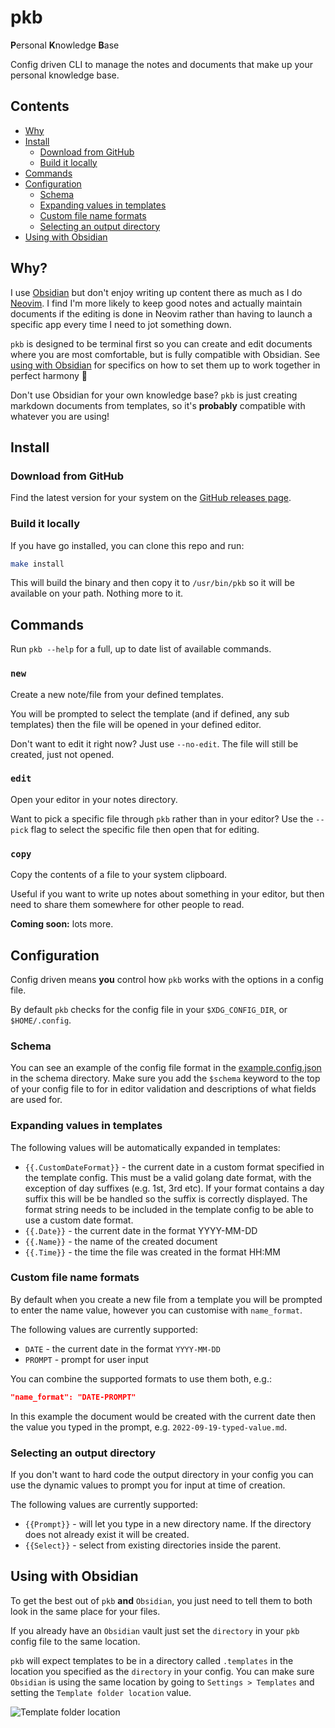 # pkb

**P**ersonal **K**nowledge **B**ase

Config driven CLI to manage the notes and documents that make up your personal
knowledge base.

## Contents

- [Why](#why)
- [Install](#install)
  - [Download from GitHub](#download-from-github)
  - [Build it locally](#build-it-locally)
- [Commands](#commands)
- [Configuration](#configuration)
  - [Schema](#schema)
  - [Expanding values in templates](#expanding-values-in-templates)
  - [Custom file name formats](#custom-file-name-formats)
  - [Selecting an output directory](#selecting-an-output-directory)
- [Using with Obsidian](#using-with-obsidian)

## Why?

I use [Obsidian](https://obsidian.md/) but don't enjoy writing up content there
as much as I do [Neovim](https://neovim.io/). I find I'm more likely to keep
good notes and actually maintain documents if the editing is done in Neovim
rather than having to launch a specific app every time I need to jot something
down.

`pkb` is designed to be terminal first so you can create and edit documents
where you are most comfortable, but is fully compatible with Obsidian. See
[using with Obsidian](#using-with-obsidian) for specifics on how to set them up
to work together in perfect harmony 🫶

Don't use Obsidian for your own knowledge base?
`pkb` is just creating markdown documents from templates, so it's **probably**
compatible with whatever you are using!

## Install

### Download from GitHub

Find the latest version for your system on the
[GitHub releases page](https://github.com/thaffenden/pkb/releases).

### Build it locally

If you have go installed, you can clone this repo and run:

```bash
make install
```

This will build the binary and then copy it to `/usr/bin/pkb` so it will be
available on your path. Nothing more to it.

## Commands

Run `pkb --help` for a full, up to date list of available commands.

### `new`

Create a new note/file from your defined templates.

You will be prompted to select the template (and if defined, any sub templates)
then the file will be opened in your defined editor.

Don't want to edit it right now? Just use `--no-edit`. The file will still be
created, just not opened.

### `edit`

Open your editor in your notes directory.

Want to pick a specific file through `pkb` rather than in your editor? Use the
`--pick` flag to select the specific file then open that for editing.

### `copy`

Copy the contents of a file to your system clipboard.

Useful if you want to write up notes about something in your editor, but then
need to share them somewhere for other people to read.

**Coming soon:** lots more.

## Configuration

Config driven means **you** control how `pkb` works with the options in a
config file.

By default `pkb` checks for the config file in your `$XDG_CONFIG_DIR`, or
`$HOME/.config`.

### Schema

You can see an example of the config file format in the
[example.config.json](./schema/example.config.json) in the schema directory.
Make sure you add the `$schema` keyword to the top of your config file to
for in editor validation and descriptions of what fields are used for.

### Expanding values in templates

The following values will be automatically expanded in templates:

- `{{.CustomDateFormat}}` - the current date in a custom format specified in the
template config. This must be a valid golang date format, with the exception
of day suffixes (e.g. 1st, 3rd etc). If your format contains a day suffix this
will be be handled so the suffix is correctly displayed. The format string needs
to be included in the template config to be able to use a custom date format.
- `{{.Date}}` - the current date in the format YYYY-MM-DD
- `{{.Name}}` - the name of the created document
- `{{.Time}}` - the time the file was created in the format HH:MM

### Custom file name formats

By default when you create a new file from a template you will be prompted to
enter the name value, however you can customise with `name_format`.

The following values are currently supported:

- `DATE` - the current date in the format `YYYY-MM-DD`
- `PROMPT` - prompt for user input

You can combine the supported formats to use them both, e.g.:

```json
"name_format": "DATE-PROMPT"
```

In this example the document would be created with the current date then the
value you typed in the prompt, e.g. `2022-09-19-typed-value.md`.

### Selecting an output directory

If you don't want to hard code the output directory in your config you can use
the dynamic values to prompt you for input at time of creation.

The following values are currently supported:

- `{{Prompt}}` - will let you type in a new directory name. If the directory
does not already exist it will be created.
- `{{Select}}` - select from existing directories inside the parent.

## Using with Obsidian

To get the best out of `pkb` **and** `Obsidian`, you just need to tell them to
both look in the same place for your files.

If you already have an `Obsidian` vault just set the `directory` in your `pkb`
config file to the same location.

`pkb` will expect templates to be in a directory called `.templates` in the
location you specified as the `directory` in your config. You can make sure
`Obsidian` is using the same location by going to `Settings > Templates` and
setting the `Template folder location` value.

![Template folder location](https://user-images.githubusercontent.com/14163530/197546420-02c0c607-93db-454b-9d38-743e23a879f3.png)
